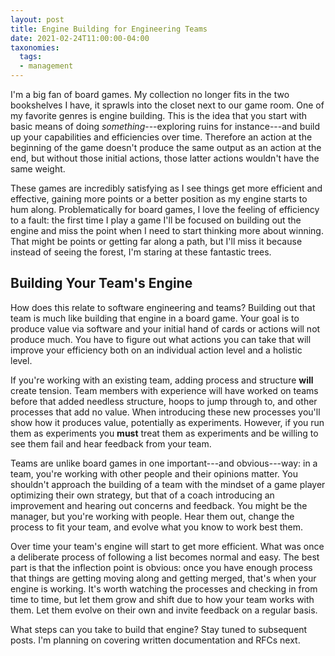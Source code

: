 ```yaml
---
layout: post
title: Engine Building for Engineering Teams
date: 2021-02-24T11:00:00-04:00
taxonomies:
  tags:
  - management
---
```

I'm a big fan of board games. My collection no longer fits in the two bookshelves I have, it sprawls into the closet next to our game room. One of my favorite genres is engine building. This is the idea that you start with basic means of doing *something*---exploring ruins for instance---and build up your capabilities and efficiencies over time. Therefore an action at the beginning of the game doesn't produce the same output as an action at the end, but without those initial actions, those latter actions wouldn't have the same weight.

These games are incredibly satisfying as I see things get more efficient and effective, gaining more points or a better position as my engine starts to hum along. Problematically for board games, I love the feeling of efficiency to a fault: the first time I play a game I'll be focused on building out the engine and miss the point when I need to start thinking more about winning. That might be points or getting far along a path, but I'll miss it because instead of seeing the forest, I'm staring at these fantastic trees.

## Building Your Team's Engine

How does this relate to software engineering and teams? Building out that team is much like building that engine in a board game. Your goal is to produce value via software and your initial hand of cards or actions will not produce much. You have to figure out what actions you can take that will improve your efficiency both on an individual action level and a holistic level.

If you're working with an existing team, adding process and structure **will** create tension. Team members with experience will have worked on teams before that added needless structure, hoops to jump through to, and other processes that add no value. When introducing these new processes you'll show how it produces value, potentially as experiments. However, if you run them as experiments you **must** treat them as experiments and be willing to see them fail and hear feedback from your team.

Teams are unlike board games in one important---and obvious---way: in a team, you're working with other people and their opinions matter. You shouldn't approach the building of a team with the mindset of a game player optimizing their own strategy, but that of a coach introducing an improvement and hearing out concerns and feedback. You might be the manager, but you're working with people. Hear them out, change the process to fit your team, and evolve what you know to work best them.

Over time your team's engine will start to get more efficient. What was once a deliberate process of following a list becomes normal and easy. The best part is that the inflection point is obvious: once you have enough process that things are getting moving along and getting merged, that's when your engine is working. It's worth watching the processes and checking in from time to time, but let them grow and shift due to how your team works with them. Let them evolve on their own and invite feedback on a regular basis.

What steps can you take to build that engine? Stay tuned to subsequent posts. I'm planning on covering written documentation and RFCs next.
